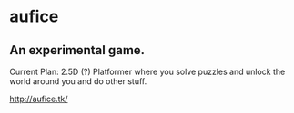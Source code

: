 # aufice
## An experimental game.
Current Plan: 2.5D (?) Platformer where you solve puzzles and unlock the world around you and do other stuff.

http://aufice.tk/
